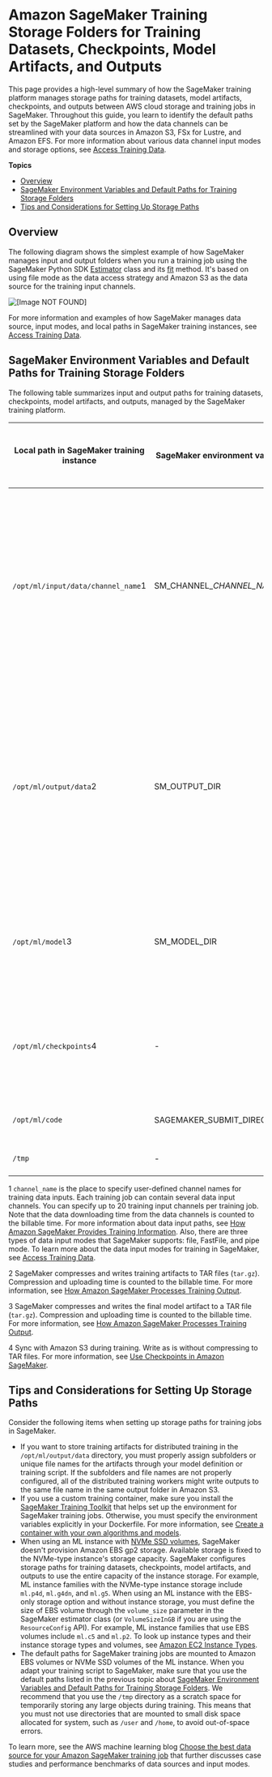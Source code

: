 # Amazon SageMaker Training Storage Folders for Training Datasets, Checkpoints, Model Artifacts, and Outputs<a name="model-train-storage"></a>

This page provides a high\-level summary of how the SageMaker training platform manages storage paths for training datasets, model artifacts, checkpoints, and outputs between AWS cloud storage and training jobs in SageMaker\. Throughout this guide, you learn to identify the default paths set by the SageMaker platform and how the data channels can be streamlined with your data sources in Amazon S3, FSx for Lustre, and Amazon EFS\. For more information about various data channel input modes and storage options, see [Access Training Data](model-access-training-data.md)\.

**Topics**
+ [Overview](#model-train-storage-overview)
+ [SageMaker Environment Variables and Default Paths for Training Storage Folders](#model-train-storage-env-var-summary)
+ [Tips and Considerations for Setting Up Storage Paths](#model-train-storage-tips-considerations)

## Overview<a name="model-train-storage-overview"></a>

The following diagram shows the simplest example of how SageMaker manages input and output folders when you run a training job using the SageMaker Python SDK [Estimator](https://sagemaker.readthedocs.io/en/stable/api/training/estimators.html#sagemaker.estimator.Estimator) class and its [fit](https://sagemaker.readthedocs.io/en/stable/api/training/estimators.html#sagemaker.estimator.Estimator.fit) method\. It's based on using file mode as the data access strategy and Amazon S3 as the data source for the training input channels\.

![\[Image NOT FOUND\]](http://docs.aws.amazon.com/sagemaker/latest/dg/images/sagemaker-training-storage.png)

For more information and examples of how SageMaker manages data source, input modes, and local paths in SageMaker training instances, see [Access Training Data](https://docs.aws.amazon.com/sagemaker/latest/dg/model-access-training-data.html)\.

## SageMaker Environment Variables and Default Paths for Training Storage Folders<a name="model-train-storage-env-var-summary"></a>

The following table summarizes input and output paths for training datasets, checkpoints, model artifacts, and outputs, managed by the SageMaker training platform\.


| Local path in SageMaker training instance | SageMaker environment variable | Purpose | Read from S3 during start | Read from S3 during Spot\-restart | Writes to S3 during training | Writes to S3 when job is terminated | 
| --- | --- | --- | --- | --- | --- | --- | 
|  `/opt/ml/input/data/channel_name`1   |  SM\_CHANNEL\_*CHANNEL\_NAME*  |  Reading training data from the input channels specified through the SageMaker Python SDK [Estimator](https://sagemaker.readthedocs.io/en/stable/api/training/estimators.html#sagemaker.estimator.Estimator) class or the [CreateTrainingJob](https://docs.aws.amazon.com/sagemaker/latest/APIReference/API_CreateTrainingJob.html) API operation\. For more information about how to specify it in your training script using the SageMaker Python SDK, see [Prepare a Training script](https://sagemaker.readthedocs.io/en/stable/overview.html?highlight=VPC#prepare-a-training-script)\.  | Yes | Yes | No | No | 
|  `/opt/ml/output/data`2  | SM\_OUTPUT\_DIR |  Saving outputs such as loss, accuracy, intermediate layers, weights, gradients, bias, and TensorBoard\-compatible outputs\. You can also save any arbitrary output you’d like using this path\. Note that this is a different path from the one for storing the final model artifact `/opt/ml/model/`\.  | No | No | No | Yes | 
|  `/opt/ml/model`3  | SM\_MODEL\_DIR |  Storing the final model artifact\. This is also the path from where the model artifact is deployed for [Real\-time inference](https://docs.aws.amazon.com/sagemaker/latest/dg/realtime-endpoints.html) in SageMaker Hosting\.  | No | No | No | Yes | 
|  `/opt/ml/checkpoints`4  | \- |  Saving model checkpoints \(the state of model\) to resume training from a certain point, and recover from unexpected or [Managed Spot Training](https://docs.aws.amazon.com/sagemaker/latest/dg/model-managed-spot-training.html) interruptions\.  | Yes | Yes | Yes | No | 
|  `/opt/ml/code`  | SAGEMAKER\_SUBMIT\_DIRECTORY |  Copying training scripts, additional libraries, and dependencies\.  | Yes | Yes | No | No | 
|  `/tmp`  | \- |  Reading or writing to `/tmp` as a scratch space\.  | No | No | No | No | 

1 `channel_name` is the place to specify user\-defined channel names for training data inputs\. Each training job can contain several data input channels\. You can specify up to 20 training input channels per training job\. Note that the data downloading time from the data channels is counted to the billable time\. For more information about data input paths, see [How Amazon SageMaker Provides Training Information](https://docs.aws.amazon.com/sagemaker/latest/dg/your-algorithms-training-algo-running-container.html)\. Also, there are three types of data input modes that SageMaker supports: file, FastFile, and pipe mode\. To learn more about the data input modes for training in SageMaker, see [Access Training Data](https://docs.aws.amazon.com/sagemaker/latest/dg/model-access-training-data.html)\.

2 SageMaker compresses and writes training artifacts to TAR files \(`tar.gz`\)\. Compression and uploading time is counted to the billable time\. For more information, see [How Amazon SageMaker Processes Training Output](https://docs.aws.amazon.com/sagemaker/latest/dg/your-algorithms-training-algo-output.html)\.

3 SageMaker compresses and writes the final model artifact to a TAR file \(`tar.gz`\)\. Compression and uploading time is counted to the billable time\. For more information, see [How Amazon SageMaker Processes Training Output](https://docs.aws.amazon.com/sagemaker/latest/dg/your-algorithms-training-algo-output.html)\.

4 Sync with Amazon S3 during training\. Write as is without compressing to TAR files\. For more information, see [Use Checkpoints in Amazon SageMaker](https://docs.aws.amazon.com/sagemaker/latest/dg/model-checkpoints.html)\.

## Tips and Considerations for Setting Up Storage Paths<a name="model-train-storage-tips-considerations"></a>

Consider the following items when setting up storage paths for training jobs in SageMaker\.
+ If you want to store training artifacts for distributed training in the `/opt/ml/output/data` directory, you must properly assign subfolders or unique file names for the artifacts through your model definition or training script\. If the subfolders and file names are not properly configured, all of the distributed training workers might write outputs to the same file name in the same output folder in Amazon S3\.
+ If you use a custom training container, make sure you install the [SageMaker Training Toolkit](https://github.com/aws/sagemaker-training-toolkit) that helps set up the environment for SageMaker training jobs\. Otherwise, you must specify the environment variables explicitly in your Dockerfile\. For more information, see [Create a container with your own algorithms and models](https://docs.aws.amazon.com/sagemaker/latest/dg/docker-containers-create.html)\.
+ When using an ML instance with [NVMe SSD volumes](https://docs.aws.amazon.com/AWSEC2/latest/UserGuide/ssd-instance-store.html#nvme-ssd-volumes), SageMaker doesn't provision Amazon EBS gp2 storage\. Available storage is fixed to the NVMe\-type instance's storage capacity\. SageMaker configures storage paths for training datasets, checkpoints, model artifacts, and outputs to use the entire capacity of the instance storage\. For example, ML instance families with the NVMe\-type instance storage include `ml.p4d`, `ml.g4dn`, and `ml.g5`\. When using an ML instance with the EBS\-only storage option and without instance storage, you must define the size of EBS volume through the `volume_size` parameter in the SageMaker estimator class \(or `VolumeSizeInGB` if you are using the `ResourceConfig` API\)\. For example, ML instance families that use EBS volumes include `ml.c5` and `ml.p2`\. To look up instance types and their instance storage types and volumes, see [Amazon EC2 Instance Types](http://aws.amazon.com/ec2/instance-types/)\.
+ The default paths for SageMaker training jobs are mounted to Amazon EBS volumes or NVMe SSD volumes of the ML instance\. When you adapt your training script to SageMaker, make sure that you use the default paths listed in the previous topic about [SageMaker Environment Variables and Default Paths for Training Storage Folders](#model-train-storage-env-var-summary)\. We recommend that you use the `/tmp` directory as a scratch space for temporarily storing any large objects during training\. This means that you must not use directories that are mounted to small disk space allocated for system, such as `/user` and `/home`, to avoid out\-of\-space errors\.

To learn more, see the AWS machine learning blog [Choose the best data source for your Amazon SageMaker training job](http://aws.amazon.com/blogs/machine-learning/choose-the-best-data-source-for-your-amazon-sagemaker-training-job/) that further discusses case studies and performance benchmarks of data sources and input modes\.